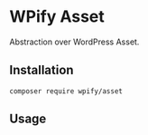 # WPify Asset

Abstraction over WordPress Asset.

## Installation

`composer require wpify/asset`

## Usage

```php

```
